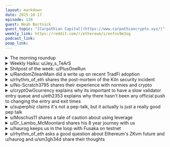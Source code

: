 ```yaml
---
layout: markdown
date: 2025-10-17
episode: 128
guest: Noah Bortnick
guest_topic: "[Carpathian Capital](https://www.carpathiancrypto.xyz/)"
weekly_link: https://reddit.com/r/ethereum/s/enfns9m3og
podcast_link: 
poap_link: 
---
```


<details markdown=1>
<summary>The morning roundup</summary>
[View on Reddit →](https://reddit.com/r/ethereum/comments/1o8shbl/comment/njx8ckc/)

[u/oldskool47](https://reddit.com/u/oldskool47)

> Ethereum is the goat chain

[u/FrenktheTank](https://reddit.com/u/FrenktheTank)

> $3,915.78 is the price

[u/TimbukNine](https://reddit.com/u/TimbukNine)

> 0.03589 is the ratio


</details>
<details markdown=1>
<summary>Weekly Haiku: u/Jey_s_TeArS</summary>
[View on Reddit →](https://reddit.com/r/ethereum/comments/1o2s0fu/comment/niuizla/)

*An armageddon,*

*Leveraged positions gone,*

*Are you winning son?*

</details>
<details markdown=1>
<summary>Shitpost of the week: u/PlusOneRun</summary>
[View on Reddit →](https://reddit.com/r/ethereum/comments/1o2s0fu/daily_general_discussion_october_10_2025/niveqyu/)

BLESS ME ALMIGHTY CRAB FOR I HAVE SINNED.

FOR TOO LONG I HAVE WORSHIPED THE BULL, A FALSE IDOL, ENTERTAINING ILLUSIONS OF MOON.

ETERNAL IS OUR EASTWARD JOURNEY.

</details>
<details markdown=1>
<summary>u/RandomZileanMain did a write up on recent TradFi adoption</summary>
[View on Reddit →](https://reddit.com/r/ethereum/comments/1o1xahl/daily_general_discussion_october_09_2025/nikzka3/)

Did some data analysis and wrote a piece on recent TradFi adoption if anybody interested:

[Link](https://dewip979.substack.com/p/tokenisation-of-assets-the-convergence) 

Couple takeaways :

- Stablecoin market now over $300Bn in value or around 10% of physical US dollars.
- Institutions getting involved in tokenised deposits / Stablecoins, e.g. just today Citi Ventures making strategic investment in BVNK 
- Tokenised Stocks growing massively in last 30 days of +190%.

</details>
<details markdown=1>
<summary>u/rhythm_of_eth shares the post-mortem of the Kiln security incident</summary>
[View on Reddit →](https://reddit.com/r/ethereum/comments/1o1xahl/daily_general_discussion_october_09_2025/nil7uax/)

<https://www.kiln.fi/post/re-enablement-of-kiln-services-and-security-incident-information>

Kiln postmortem of the security incident.

>  The malicious transaction changed the withdrawal authority of the Solana stakes, only if the existing withdrawal authority of the stake account provided in the POST call held stake balances above 150k SOL.

Leaked GitHub Credentials/Token led to exfiltration of backend API keys which led to funds stolen for one Kiln client. 

This rightfully forced them to rotate all keys out of rightful security concerns.

I'd feel bad about the employee that leaked the API key but I'm sure he tried to vibe code at this point lol

And then also, the issue was not on Ethereum as a chain, but on the cloud infrastructure of Kiln being compromised. 

Moral of the story: use permissionless staking.

</details>
<details markdown=1>
<summary>u/No-Scratch3795 shares their experience with normies and crypto</summary>
[View on Reddit →](https://reddit.com/r/ethereum/comments/1o2s0fu/daily_general_discussion_october_10_2025/nisugjf/)

I would like to write something about mass adoption.

I asked a few people at my company about cryptocurrencies. The answers were more than sobering. 95% of those surveyed are not familiar with ETH.

However, 70-80% have at least heard of BTC, BUT (I estimate) 99% have no idea how crypto works.

People are afraid of self-custody, are afraid or don't know how to register on an exchange (note: people have no problem with banks, but as soon as the word “exchange” comes up, they become uncertain).

They don't know what a wallet is, and when it comes to word paraphrase, even the last ones decide not to buy. (Because it's too complicated)

The worst thing is that even though crypto has demonstrably risen so much and the forecasts are good, very few of the people I surveyed want to invest in crypto because they have no confidence in the asset.

WHY? Yes, there are countless press articles from the past about fraud, pyramid schemes, and crime. And that's exactly what stuck in everyone's minds.

In addition, there are no educational initiatives on how to deal with cryptocurrencies, how to acquire them, etc. You have to teach yourself everything, and most people are not willing or even able to do so.

I think all the crypto foundations that exist and have a lot of money should use it to promote and educate people about crypto. Otherwise, mass adoption will not happen anytime soon.

And the entire user environment needs to be made much, much simpler.

I know everyone here in the sub says, “It's easy,” but honestly, the average consumer actually finds it difficult and complicated.

</details>
<details markdown=1>
<summary>u/cryptOwOcurrency explains why its important to have a slow validator entry queue and u/eth2353 explains why there hasn't been any official push to changing the entry and exit times</summary>
[View on Reddit →](https://reddit.com/r/ethereum/comments/1o1xahl/daily_general_discussion_october_09_2025/nilt6yy/)

[u/cryptOwOcurrency](https://reddit.com/u/cryptOwOcurrency):

If we set the speed too high, the weak subjectivity window shrinks.

<https://ethereum.org/developers/docs/consensus-mechanisms/pos/weak-subjectivity/>

<https://blog.ethereum.org/2014/11/25/proof-stake-learned-love-weak-subjectivity>

The smaller the weak subjectivity window, the less time a validator can be offline without potentially needing to rely on human intervention to catch back up with the canonical chain.

The extreme of this is Solana, where when there’s a chain issue, everyone needs to come together in a discord channel and agree on a shared checkpoint to “reboot“ the chain from. 

It’s all trade-offs.

I’ll just add that it doesn’t make sense to have a different rate limit for when the queue is small versus when the queue is large, because security properties are proportional to the fastest rate that can ever occur.

---

[View on Reddit →](https://reddit.com/r/ethereum/comments/1o2s0fu/daily_general_discussion_october_10_2025/nirr24y/)

[u/eth2353](https://reddit.com/u/eth2353):

The churn rate was limited on purpose to 8 validators/epoch (=256ETH) back in the ~~Shapella~~ Deneb network upgrade ([EIP-7514](https://eips.ethereum.org/EIPS/eip-7514)) to slow down the rate of new validators joining the network. The original design allowed for faster churn rates (both entry and exit) at higher validator counts.

Why was this change made? Well, back then core devs were worried about the stability of the network at higher validator counts (2M+). Since then a lot of improvements have landed so I presume network stability is no longer the primary concern.

I think today it's just a question of no one seeing a good reason to allow for a faster churn rate. We don't need more validators on the network, and at least I personally don't mind slow exits either. Becoming an Ethereum validator was always designed to be a long term commitment, why fret over a few weeks?

</details>
<details markdown=1>
<summary>u/superphiz claims it's not a pep-talk, but it actually is just a really good pep talk</summary>
[View on Reddit →](https://reddit.com/r/ethereum/comments/1o3mwcl/daily_general_discussion_october_11_2025/nix49p1/)

October 10 was a bloodbath, that's the only way to describe it. 

Like a lot of other people, I thought about it all night, and here's what I want to tell you: 

Don't be deterred. Don't give up. But if what happened yesterday made you want to fold, your strategy might need adjustment. If you really believe Ethereum is an inferior technology that will eventually fail, then I encourage you to sell what you hold gracefully and move to a more sound investment.

But if you believe that Ethereum is a wise long term investment and you recognize October 10 as a political and strategic move by market makers, then I need you to be smarter than them.  Keep some lowball orders open all the time. Keep some stables on reserve all the time. Cash out a little when you feel giddy about the price. 

The truth is, I don't give a shit about markets, but I do care about decentralizing the technology, and that means empowering a lot of diverse individuals to build and maintain market positions and participate with the network in lots of ways (making transitions, self custody, running nodes, staking, engaging in community, etc.)

The politicians and market makers don't give one flying fuck about you. They are the enemy. They orchestrate these events to shake cheap coins from the tree. They'll even dump hard into a crash so they can amplify it. I think you know why... They are greedy and manipulative and hell bent on making more money at any cost - even the cost of your well-being and sanity. Make no mistake, crashes are a primary tool that industry uses to consolidate power and control. In a thriving and unregulated market, market makers will shake tf out of trees to get you to give up your position so they can be stronger.

I'm telling you this so you can stop caving to their will, so you can be a strong formidable opponent instead of a scared retail investor. You do not have to be weak, and you do not have to be scared because you know what your opponent is doing and they absolutely do not hold your best interest.

It's not a pep talk, and I'm not telling you to have diamond hands. I'm saying that I believe that the ultimate success of this technology is built on deep decentralization and that means educating the people I care about on the tactics of those who would piss on us for their own benefit. 

You are stronger than you think you are.

</details>
<details markdown=1>
<summary>u/Moschus11 shares a tale of caution about using leverage</summary>
[View on Reddit →](https://reddit.com/r/ethereum/comments/1o5ascn/daily_general_discussion_october_13_2025/nj8upzo/)

[Yesterday I somewhat smugly shared my thoughts](https://reddit.com/r/ethereum/comments/1o4gfa7/comment/nj5idhh/?utm_source=share&utm_medium=web3x&utm_name=web3xcss&utm_term=1&utm_content=share_button) on how to survive this market.. especially with the upcoming weeks, which might get crazy.

Today, I want to double down on why you should never ever use leverage, full stop, in a market as volatile as crypto. And I will do it by sharing my own experience.

So, I was always more of a holder than a trader. But back in 2017–2018, MakerDAO was shiny and new.. the first time you could use leverage decentrally, fully non-custodially, on-chain. I got excited by the concept and wanted to try it out.. but of course, I told myself I would play it ultra-safe.

Ether had just done a wild 10x run in autumn 2017, all the way up to $1,400 per ETH. Then the market crashed 70%, recovered a bit, and fell again to around $400 in the summer of 2018. With prices down 70% from the top and six to seven months into a bear market, everyone figured this must be the double bottom. That’s when I told myself, let’s go.. and I opened a MakerDAO position with what I thought was a huge safety margin. I would have been fine with another 60% drop. Liquidation would only happen around $150 per ETH.

But no. ETH dropped another 50% to around $200. That’s when I decided to double down.. I mean, come on, down another 50% from where I entered with leverage, now 85% from the top. The market had to turn, right?

Wrong again. In November 2018 it fell another 50%. I would have survived if ETH had stayed above $100. I didn’t want to deploy more capital, so I just let the position ride, hoping I would get lucky and avoid liquidation around $80. Wrong again. ETH flushed to the low low of $80.. and I got liquidated.

Over the next six months the market climbed back to $300 (by then I was done with leverage for good). But just for the record, before the 2020 bull run even began, ETH dipped below $100 twice more.

Now, that was a time when things were probably simpler. Today we have decentralized perpetual platforms with massive liquidity, layered on top of a political and regulatory environment that seems to have no issue with front-running, insider trading, probably even being part of the game itself.

So again.. why would anyone in their right mind use leverage in this market?

</details>
<details markdown=1>
<summary>u/Dr_Lambo_McMoontard shares his 8 year journey with us</summary>
[View on Reddit →](https://reddit.com/r/ethereum/comments/1o66lf9/daily_general_discussion_october_14_2025/njgrs4o/)

I'm coming up on my 8 year ETH anniversary in about a week. First buy was on CB for 2k - I got something like 6.7 ETH for that. It wasn't my last buy and I've managed to hold into 97% of everything over the years (I lost some on EtherDelta buying dumb shit in 2018).    
    
It is crazy how much this space has changed since those days. Some for the worse, most for the better.    
    
To celebrate, I put together my first validator recently and will get it up and running when the time seems right. I don't want want to round trip my bags again but I'm not selling at these prices. Besides, my future will be fine even if I lost it all so I might as well just 'stake and stack' as we used to say. Perhaps one day we really will get to 10k. And if not, I still did great and have made peace with that.   
    
There's no real point in this message other than sharing the journey with fellow ETHerians who will appreciate it for what it is. I'm excited to lend just a little extra compute to the network and I'm glad I'm doing it as a solo validator.    
    
Try to keep your spirits up and adapt to these conditions in whatever way serves you and your family best. And remember: money isn't everything.

</details>
<details markdown=1>
<summary>u/haurog keeps us in the loop with Fusaka on testnet</summary>
[View on Reddit →](https://reddit.com/r/ethereum/comments/1o66lf9/daily_general_discussion_october_14_2025/njevuq4/)

Sepolia testnet just got its Fusaka upgrade. Everything seems to have worked fine and we are finalising. Participation seems to have dropped by 10-20%, which indicates that some teams forgot to update their clients (as usual on testnets) but they will upgrade them pretty soon I guess. Seems to be mostly Obol, SSV and Erigon missing blocks.

Yesterday, the Holesky testnet also had its BPO2 fork, where the number of Blobs got increased to 14/21 (target/maximum). This also went through without a hitch. Currently on mainnet we have a blob target/maximum of 6/9. Looks like we are one step closer to mainnet upgrade in December (probably) and a good increase of blob space a few weeks afterwards. Ethereum is scaling.

</details>
<details markdown=1>
<summary>u/rhythm_of_eth asks a good question about Ethereum's ZKvm future and u/haurog and u/sm3gh34d share their thoughts</summary>
[View on Reddit →](https://reddit.com/r/ethereum/comments/1o724gy/daily_general_discussion_october_15_2025/njm4qsn/)

[u/rhythm_of_eth](https://reddit.com/u/rhythm_of_eth):

Question on zkVM based on recent Justin Drake posts on X

<https://x.com/drakefjustin/status/1978435449489158312>

What happens if Ethereum swaps to proof generation + proof validation structure, when it comes to incentives for decentralization?

It feels like this would take the block building centralization issues we currently face and apply them to the prover pool, which will be significantly smaller than our current re-execution based validator pool.

In terms of incentives, unless protocol rewards continue to compensate attesters/proposers and don’t over-tilt to provers, it should be okay, but I have the feeling this won't be the case. 

My gut feeling is that provers will absorb most of the protocol rewards on consensus (and rightfully so, as verification will become very lightweight) but the barrier of entry to run a prover setup will be too high for it not to become a centralization vector

---

[View on Reddit →](https://reddit.com/r/ethereum/comments/1o724gy/daily_general_discussion_october_15_2025/njmct0x/)

[u/haurog](https://reddit.com/u/haurog):

I do not see it the same as you. As far as I understand, there are a few different jobs that need to be done in the future.

There is the block building, done by sophisticated actors trying to build the best block. Not too different from now. Then there is block proposing, which is done by validators, same as now. After the block is proposed it needs to be proven. In my understanding, provers have until the next slot to prove it. And then as a last step comes the validation of the proof and attestation to the proposed block. I do not see the incentive structure changing drastically. The validators are the ones which have their assets on the line to attest to blocks and to get a the monopoly on proposing the block. That is why the handful of block builders bribe validators to the max to get their blocks proposed. As long as there is some competition this works and will in the future. For the provers it is similar. There will most probably be a handful of actors doing the proving and competing amongst each other to get their proof in. 

I have not seen anything about how the provers will get compensated exactly, but purely from the proof generation cost they will not get a lot. According to ethproofs.org it currently costs on average $0.1 to create a proof. And there still will be a lot of improvements (i.e. cost reductions) until we get it on mainnet. Being able to run the proof generation on a handful of consumer GPUs is important to be able to participate. Not everyone will have them at home, but might be able to rent them from the many p2p GPU marketplaces, which interestingly are much cheaper than anything you can get from the hyperscalers.

So, in my view we are on a good path for zk provers not affecting the decentralization of the network in any meaningful way. There also already are prover market for zk rollups which, I guess, are a good playground to look at different incentive structures to get things resilient for mainnet. If you are interested there is a ZK podcast about prover markets. They first talk about the zk prover space in general, before going into the specific company: <https://zeroknowledge.fm/podcast/355/>

---

[View on Reddit →](https://reddit.com/r/ethereum/comments/1o724gy/daily_general_discussion_october_15_2025/njmlsxa/)

[u/sm3gh34d](https://reddit.com/u/sm3gh34d):

Your centralization concerns are shared by some core devs also. Haurog gives a good explanation of the best case scenario, but there are a lot of unknowns regarding proving incentives, centralization and prover client diversity.

It is easy to imagine that there will be a small cadre of provers running the cheapest configuration possible. Similar to how most blocks today are built by only a few block builders (beaver, titan,..). Work that is really hard, expensive or operationally complex tends to favor optimizing down to a very few players.

There are likely to be real client diversity issues when there is a significant cost associated with proving execution. The incentive is to minimize cost and use the fastest/cheapest client.

I am heads down working on a besu zkvm guest program and am keeping an open mind, but I am sympathetic to a lot of the misgivings and concerns.

It is still really early. A lot of details are TBD including incentives, actual proving costs, etc. At this point it is still a 'wayfinding exercise' and a lot of devs are taking a wait and see approach.

</details>
